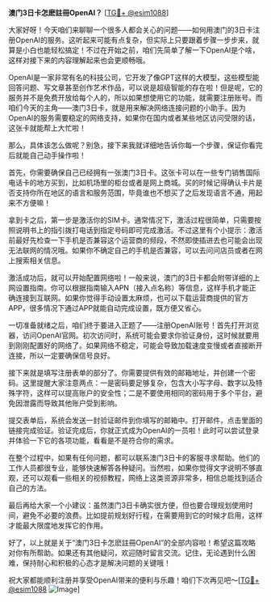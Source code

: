 **澳门3日卡怎麽註冊OpenAI？** [[TG💪+ @esim1088](https://t.me/s/esim1088)]

大家好呀！今天咱们来聊聊一个很多人都会关心的问题——如何用澳门的3日卡注册OpenAI的服务。这听起来可能有点复杂，但实际上只要跟着步骤一步步来，就算是小白也能轻松搞定！不过在开始之前，咱们先简单了解一下OpenAI是个啥，这样对接下来的内容理解起来也会更顺畅哦。

OpenAI是一家非常有名的科技公司，它开发了像GPT这样的大模型，这些模型能回答问题、写文章甚至创作艺术作品，可以说是超级智能的存在啦！但是呢，它的服务并不是免费开放给每个人的，所以如果想使用它的功能，就需要注册账号。而咱们今天的主角——澳门3日卡，就是用来解决网络连接问题的小助手。因为OpenAI的服务需要稳定的网络支持，如果你在国内或者某些地区访问受限的话，这张卡就能帮上大忙啦！

那么，具体该怎么做呢？别急，接下来我就详细地告诉你每一个步骤，保证你看完后就能自己动手操作啦！

首先，你需要确保自己已经拥有一张澳门3日卡。这张卡可以在一些专门销售国际电话卡的地方买到，比如机场里的柜台或者是网上商城。买的时候记得确认卡片是否支持你所在地区的语言和服务范围，毕竟谁也不想买了之后发现语言不通，用起来不方便嘛！

拿到卡之后，第一步是激活你的SIM卡。通常情况下，激活过程很简单，只需要按照说明书上的指引拨打电话到指定号码即可完成激活。不过这里有个小提示：激活前最好先检查一下手机是否兼容这个运营商的频段，不然即使插进去也可能会出现无法联网的情况哦。如果你不确定自己的手机是否兼容，可以去问问店员或者在网上搜索相关信息。

激活成功后，就可以开始配置网络啦！一般来说，澳门的3日卡都会附带详细的上网设置指南。你可以根据指南输入APN（接入点名称）等信息，这样手机才能正确连接到互联网。如果你觉得手动设置太麻烦，也可以下载运营商提供的官方APP，很多情况下通过APP就能自动完成设置，既方便又省心。

一切准备就绪之后，咱们终于要进入正题了——注册OpenAI账号！首先打开浏览器，访问OpenAI官网。初次访问时，系统可能会要求你验证身份，这时候就要用到刚刚配置好的网络了。如果网络不稳定，可能会导致加载速度变慢或者直接断开连接，所以一定要确保信号良好。

接下来就是填写注册表单的部分了。你需要提供有效的邮箱地址，并创建一个密码。这里提醒大家注意两点：一是密码要足够复杂，包含大小写字母、数字以及特殊字符，这样可以提高账户的安全性；二是不要使用相同的密码用于多个平台，避免因泄露而导致其他账户受到影响。

提交表单后，系统会发送一封验证邮件到你填写的邮箱中。打开邮件，点击里面的链接完成验证。验证完成后，你就正式成为OpenAI的一员啦！此时可以尝试登录并体验一下它的各项功能，看看是不是符合你的需求。

在整个过程中，如果有任何问题，都可以联系澳门3日卡的客服寻求帮助。他们的工作人员都很专业，能够快速解答各种疑问。当然啦，如果你觉得文字说明不够直观，还可以观看一些相关的视频教程，网络上这类资源非常多，相信总能找到适合自己的方法。

最后再给大家一个小建议：虽然澳门3日卡确实很方便，但也要合理规划使用时间，避免不必要的浪费。比如提前规划好行程，在需要用到它的时候才启用，这样才能最大限度地发挥它的作用。

好了，以上就是关于“澳门3日卡怎麽註冊OpenAI”的全部内容啦！希望这篇攻略对你有所帮助。如果还有其他疑问，欢迎随时留言交流。记住，无论遇到什么困难，保持耐心和积极的心态才是解决问题的关键哦！

祝大家都能顺利注册并享受OpenAI带来的便利与乐趣！咱们下次再见吧～[[TG💪+ @esim1088](https://t.me/s/esim1088) ![Image](https://i.postimg.cc/4NQfJmqS/Snipaste-2025-05-13-00-14-12.png)]